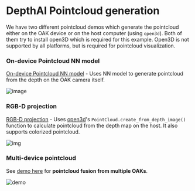 # DepthAI Pointcloud generation

We have two different pointcloud demos which generate the pointcloud either on the OAK device or on the host computer (using `open3d`).
Both of them try to install open3D which is required for this example. Open3D is not supported by all platforms, but is required for pointcloud visualization.

### On-device Pointcloud NN model

[On-device Pointcloud NN model](device-pointcloud) - Uses NN model to generate pointcloud from the depth on the OAK camera itself.

![image](https://user-images.githubusercontent.com/18037362/158055419-5c80d524-3478-49e0-b7b8-099b07dd57fa.png)

### RGB-D projection

[RGB-D projection](rgbd-pointcloud) - Uses [open3d](http://www.open3d.org/)'s `PointCloud.create_from_depth_image()` function to calculate pointcloud from the depth map on the host. It also supports colorized pointcloud.

![img](https://user-images.githubusercontent.com/18037362/158277114-f1676487-e214-4872-a1b3-aa14131b666b.png)

### Multi-device pointcloud

See [demo here](https://github.com/luxonis/depthai-experiments/tree/master/gen2-multiple-devices/rgbd-pointcloud-fusion) for **pointcloud fusion from multiple OAKs**.

![demo](https://user-images.githubusercontent.com/18037362/198794141-be39c3c1-b6e8-4a8a-8b1b-e9c4e30e7365.gif)
